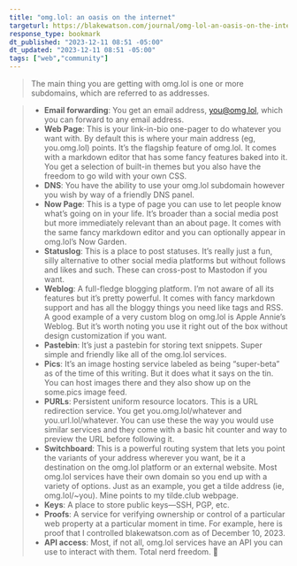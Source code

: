 ```yaml
---
title: "omg.lol: an oasis on the internet"
targeturl: https://blakewatson.com/journal/omg-lol-an-oasis-on-the-internet/
response_type: bookmark
dt_published: "2023-12-11 08:51 -05:00"
dt_updated: "2023-12-11 08:51 -05:00"
tags: ["web","community"]
---
```


> The main thing you are getting with omg.lol is one or more subdomains, which are referred to as addresses. 

 
>    - **Email forwarding**: You get an email address, you@omg.lol, which you can forward to any email address.
>    - **Web Page**: This is your link-in-bio one-pager to do whatever you want with. By default this is where your main address (eg, you.omg.lol) points. It’s the flagship feature of omg.lol. It comes with a markdown editor that has some fancy features baked into it. You get a selection of built-in themes but you also have the freedom to go wild with your own CSS.
>    - **DNS**: You have the ability to use your omg.lol subdomain however you wish by way of a friendly DNS panel.
>    - **Now Page**: This is a type of page you can use to let people know what’s going on in your life. It’s broader than a social media post but more immediately relevant than an about page. It comes with the same fancy markdown editor and you can optionally appear in omg.lol’s Now Garden.
>    - **Statuslog**: This is a place to post statuses. It’s really just a fun, silly alternative to other social media platforms but without follows and likes and such. These can cross-post to Mastodon if you want.
>    - **Weblog**: A full-fledge blogging platform. I’m not aware of all its features but it’s pretty powerful. It comes with fancy markdown support and has all the bloggy things you need like tags and RSS. A good example of a very custom blog on omg.lol is Apple Annie’s Weblog. But it’s worth noting you use it right out of the box without design customization if you want.
>    - **Pastebin**: It’s just a pastebin for storing text snippets. Super simple and friendly like all of the omg.lol services.
>    - **Pics**: It’s an image hosting service labeled as being “super-beta” as of the time of this writing. But it does what it says on the tin. You can host images there and they also show up on the some.pics image feed.
>    - **PURLs**: Persistent uniform resource locators. This is a URL redirection service. You get you.omg.lol/whatever and you.url.lol/whatever. You can use these the way you would use similar services and they come with a basic hit counter and way to preview the URL before following it.
>    - **Switchboard**: This is a powerful routing system that lets you point the variants of your address wherever you want, be it a destination on the omg.lol platform or an external website. Most omg.lol services have their own domain so you end up with a variety of options. Just as an example, you get a tilde address (ie, omg.lol/~you). Mine points to my tilde.club webpage.
>    - **Keys**: A place to store public keys—SSH, PGP, etc.
>    - **Proofs**: A service for verifying ownership or control of a particular web property at a particular moment in time. For example, here is proof that I controlled blakewatson.com as of December 10, 2023.
>    - **API access**: Most, if not all, omg.lol services have an API you can use to interact with them. Total nerd freedom. 🤯
